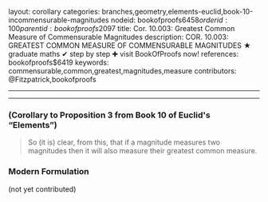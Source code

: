 layout: corollary
categories: branches,geometry,elements-euclid,book-10-incommensurable-magnitudes
nodeid: bookofproofs$6458
orderid: 100
parentid: bookofproofs$2097
title: Cor. 10.003: Greatest Common Measure of Commensurable Magnitudes
description: COR. 10.003: GREATEST COMMON MEASURE OF COMMENSURABLE MAGNITUDES &#9733; graduate maths &#10004; step by step &#10010; visit BookOfProofs now!
references: bookofproofs$6419
keywords: commensurable,common,greatest,magnitudes,measure
contributors: @Fitzpatrick,bookofproofs

---


---

### (Corollary to Proposition 3 from Book 10 of Euclid's “Elements”)

> So (it is) clear, from this, that if a magnitude measures two magnitudes then it will also measure their greatest common measure.

### Modern Formulation

(not yet contributed)
